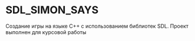 # SDL_SIMON_SAYS
Создание игры на языке C++ с использованием библиотек SDL. Проект выполнен для курсовой работы
